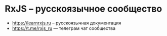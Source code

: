 # RxJS – русскоязычное сообщество

- https://learnrxjs.ru – русскоязычная документация
- https://t.me/rxjs_ru — телеграм чат сообщества
